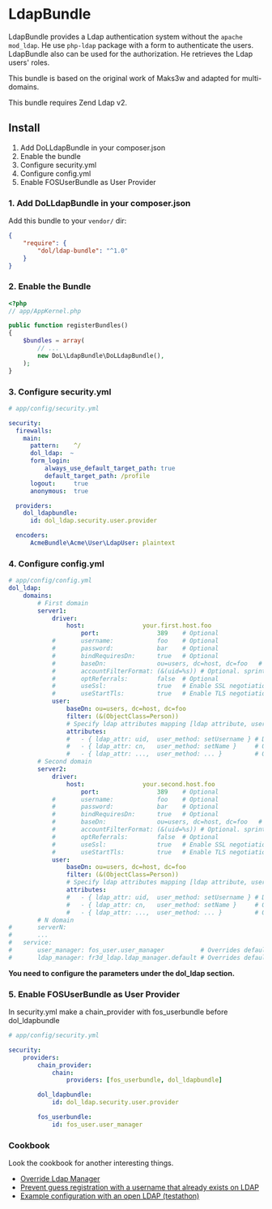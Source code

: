LdapBundle
==========

LdapBundle provides a Ldap authentication system without the `apache mod_ldap`. He use `php-ldap` package with a form to authenticate the users. LdapBundle also can be used for the authorization. He retrieves the  Ldap users' roles.

This bundle is based on the original work of Maks3w and adapted for multi-domains.

This bundle requires Zend Ldap v2.

Install
-------
1. Add DoLLdapBundle in your composer.json
2. Enable the bundle
3. Configure security.yml
4. Configure config.yml
5. Enable FOSUserBundle as User Provider

### 1. Add DoLLdapBundle in your composer.json

Add this bundle to your `vendor/` dir:

```json
{
    "require": {
        "dol/ldap-bundle": "^1.0"
    }
}
```

### 2. Enable the Bundle

``` php
<?php
// app/AppKernel.php

public function registerBundles()
{
    $bundles = array(
        // ...
        new DoL\LdapBundle\DoLLdapBundle(),
    );
}
```

### 3. Configure security.yml
``` yaml
# app/config/security.yml

security:
  firewalls:
    main:
      pattern:    ^/
      dol_ldap:  ~
      form_login:
          always_use_default_target_path: true
          default_target_path: /profile
      logout:     true
      anonymous:  true

  providers:
    dol_ldapbundle:
      id: dol_ldap.security.user.provider

  encoders:
      AcmeBundle\Acme\User\LdapUser: plaintext
```

### 4. Configure config.yml
``` yaml
# app/config/config.yml
dol_ldap:
    domains:
        # First domain
        server1:
            driver:
                host:                your.first.host.foo
                    port:                389    # Optional
            #       username:            foo    # Optional
            #       password:            bar    # Optional
            #       bindRequiresDn:      true   # Optional
            #       baseDn:              ou=users, dc=host, dc=foo   # Optional
            #       accountFilterFormat: (&(uid=%s)) # Optional. sprintf format %s will be the username
            #       optReferrals:        false  # Optional
            #       useSsl:              true   # Enable SSL negotiation. Optional
            #       useStartTls:         true   # Enable TLS negotiation. Optional
            user:
                baseDn: ou=users, dc=host, dc=foo
                filter: (&(ObjectClass=Person))
                # Specify ldap attributes mapping [ldap attribute, user object method]
                attributes:
                #   - { ldap_attr: uid,  user_method: setUsername } # Default
                #   - { ldap_attr: cn,   user_method: setName }     # Optional
                #   - { ldap_attr: ...,  user_method: ... }         # Optional
        # Second domain
        server2:
            driver:
                host:                your.second.host.foo
                    port:                389    # Optional
            #       username:            foo    # Optional
            #       password:            bar    # Optional
            #       bindRequiresDn:      true   # Optional
            #       baseDn:              ou=users, dc=host, dc=foo   # Optional
            #       accountFilterFormat: (&(uid=%s)) # Optional. sprintf format %s will be the username
            #       optReferrals:        false  # Optional
            #       useSsl:              true   # Enable SSL negotiation. Optional
            #       useStartTls:         true   # Enable TLS negotiation. Optional
            user:
                baseDn: ou=users, dc=host, dc=foo
                filter: (&(ObjectClass=Person))
                # Specify ldap attributes mapping [ldap attribute, user object method]
                attributes:
                #   - { ldap_attr: uid,  user_method: setUsername } # Default
                #   - { ldap_attr: cn,   user_method: setName }     # Optional
                #   - { ldap_attr: ...,  user_method: ... }         # Optional
        # N domain
#       serverN:
#       ...
#   service:
#       user_manager: fos_user.user_manager          # Overrides default user manager
#       ldap_manager: fr3d_ldap.ldap_manager.default # Overrides default ldap manager
```

**You need to configure the parameters under the dol_ldap section.**

### 5. Enable FOSUserBundle as User Provider

In security.yml make a chain_provider with fos_userbundle before dol_ldapbundle

``` yaml
# app/config/security.yml

security:
    providers:
        chain_provider:
            chain:
                providers: [fos_userbundle, dol_ldapbundle]

        dol_ldapbundle:
            id: dol_ldap.security.user.provider

        fos_userbundle:
            id: fos_user.user_manager

```

### Cookbook

Look the cookbook for another interesting things.

- [Override Ldap Manager](cookbook/override_ldap-manager.md)
- [Prevent guess registration with a username that already exists on LDAP](cookbook/validator.md)
- [Example configuration with an open LDAP (testathon)](cookbook/testathon.md)

